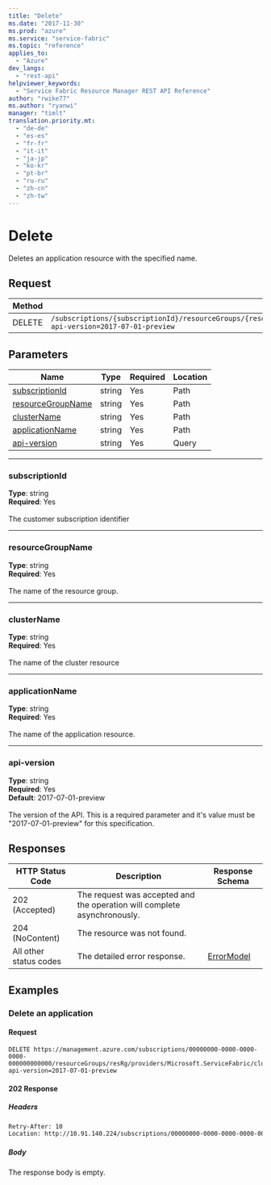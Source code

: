 ```yaml
---
title: "Delete"
ms.date: "2017-11-30"
ms.prod: "azure"
ms.service: "service-fabric"
ms.topic: "reference"
applies_to: 
  - "Azure"
dev_langs: 
  - "rest-api"
helpviewer_keywords: 
  - "Service Fabric Resource Manager REST API Reference"
author: "rwike77"
ms.author: "ryanwi"
manager: "timlt"
translation.priority.mt: 
  - "de-de"
  - "es-es"
  - "fr-fr"
  - "it-it"
  - "ja-jp"
  - "ko-kr"
  - "pt-br"
  - "ru-ru"
  - "zh-cn"
  - "zh-tw"
---
```

# Delete

Deletes an application resource with the specified name.

## Request
| Method | Request URI |
| ------ | ----------- |
| DELETE | `/subscriptions/{subscriptionId}/resourceGroups/{resourceGroupName}/providers/Microsoft.ServiceFabric/clusters/{clusterName}/applications/{applicationName}?api-version=2017-07-01-preview` |


## Parameters
| Name | Type | Required | Location |
| --- | --- | --- | --- |
| [subscriptionId](#subscriptionid) | string | Yes | Path |
| [resourceGroupName](#resourcegroupname) | string | Yes | Path |
| [clusterName](#clustername) | string | Yes | Path |
| [applicationName](#applicationname) | string | Yes | Path |
| [api-version](#api-version) | string | Yes | Query |

____
### subscriptionId
__Type__: string <br/>
__Required__: Yes<br/>
<br/>
The customer subscription identifier

____
### resourceGroupName
__Type__: string <br/>
__Required__: Yes<br/>
<br/>
The name of the resource group.

____
### clusterName
__Type__: string <br/>
__Required__: Yes<br/>
<br/>
The name of the cluster resource

____
### applicationName
__Type__: string <br/>
__Required__: Yes<br/>
<br/>
The name of the application resource.

____
### api-version
__Type__: string <br/>
__Required__: Yes<br/>
__Default__: 2017-07-01-preview <br/>
<br/>
The version of the API. This is a required parameter and it's value must be "2017-07-01-preview" for this specification.

## Responses

| HTTP Status Code | Description | Response Schema |
| --- | --- | --- |
| 202 (Accepted) | The request was accepted and the operation will complete asynchronously.<br/> |  |
| 204 (NoContent) | The resource was not found.<br/> |  |
| All other status codes | The detailed error response.<br/> | [ErrorModel](sfrp-2017-07-01-preview-model-errormodel.md) |

## Examples

### Delete an application

#### Request
```
DELETE https://management.azure.com/subscriptions/00000000-0000-0000-0000-000000000000/resourceGroups/resRg/providers/Microsoft.ServiceFabric/clusters/myCluster/applications/myApp?api-version=2017-07-01-preview
```

#### 202 Response
##### Headers
```html
Retry-After: 10
Location: http://10.91.140.224/subscriptions/00000000-0000-0000-0000-000000000000/providers/Microsoft.ServiceFabric/locations/eastus/operationResults/08e29098-d0a4-41a6-b69c-019ccce3fc9a?api-version=2017-07-01-preview
```

##### Body
The response body is empty.